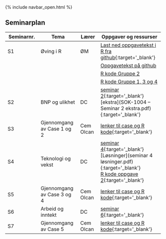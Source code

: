 {% include navbar_open.html %}
## Seminarplan

| Seminarnr. <img width=150/>   | Tema  <img width=250/>     | Lærer <img width=100/>  | Oppgaver og ressurser <img width=200/>  |
|----------------|----------------------------------------------------------------|-----------|--------------------------------------|
|  S1  |   Øving i R      | ØM     |  [Last ned oppgavetekst i R fra github](ovingsoppgaver_1.R){:target='_blank'}  |
|     |         |       | [Oppgavetekst på github](https://github.com/uit-sok-1004-h21/uit-sok-1004-h21.github.io/blob/main/ovingsoppgaver_1.R) |
|     |         |       |  [R kode Gruppe 2](https://github.com/uit-sok-1004-h21/uit-sok-1004-h21.github.io/blob/main/ovingsoppgaver_1_in_class_g2.R) |
|     |         |       |  [R kode Gruppe 1, 3 og 4](https://github.com/uit-sok-1004-h21/uit-sok-1004-h21.github.io/blob/main/ovingsoppgaver_1_in_class_g134.R) |
|  S2 |  BNP og ulikhet    | DC | [seminar 2](seminar2.md){:target='_blank'} <br> [ekstra](SOK-1004 – Seminar 2 ekstra.pdf){:target='_blank'}    |
|   S3|  Gjennomgang av Case 1 og 2    | Cem Olcan | [lenker til case og R kode](lenker_til_case_og_R_kode.md){:target='_blank'}   |
|  S4  | Teknologi og vekst    | DC | [seminar 4](seminar4.md){:target='_blank'} <br> [Løsninger](seminar 4 løsninger.pdf){:target='_blank'} <br> [R kode oppgave 2](https://github.com/uit-sok-1004-h21/uit-sok-1004-h21.github.io/blob/main/sem%204%20oppgave%202%20solution%20ladd.R){:target='_blank'}   |
| S5  |  Gjennomgang av Case 3 og 4    | Cem Olcan | [lenker til case og R kode](lenker_til_case_og_R_kode.md){:target='_blank'}    |
|  S6 |  Arbeid og inntekt   | DC | [seminar 6](seminar6.md){:target='_blank'}    |
|  S7 |  Gjennomgang av Case 5    | Cem Olcan | [lenker til case og R kode](lenker_til_case_og_R_kode.md){:target='_blank'}   |


